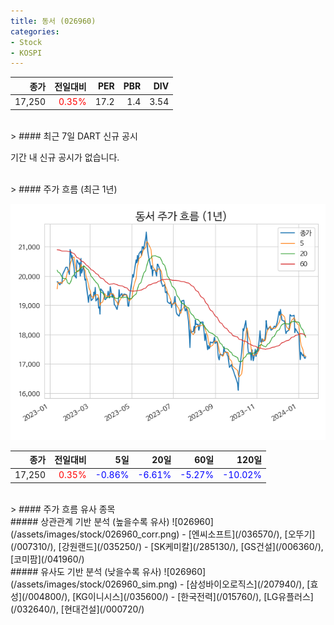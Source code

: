 ```yaml
---
title: 동서 (026960)
categories:
- Stock
- KOSPI
---
```


|종가|전일대비|PER|PBR|DIV|
|---:|-------:|--:|--:|--:|
|17,250|<span style="color: red">0.35%</span>|17.2|1.4|3.54|

<!-- more -->

<br>
> #### 최근 7일 DART 신규 공시

기간 내 신규 공시가 없습니다.

<br>
> #### 주가 흐름 (최근 1년)

![026960](/assets/images/stock/026960.png)

|종가|전일대비|5일|20일|60일|120일|
|---:|-------:|--:|---:|---:|----:|
|17,250|<span style="color: red">0.35%</span>|<span style="color: blue">-0.86%</span>|<span style="color: blue">-6.61%</span>|<span style="color: blue">-5.27%</span>|<span style="color: blue">-10.02%</span>|

<br>
> #### 주가 흐름 유사 종목
<br>
##### 상관관계 기반 분석 (높을수록 유사)
![026960](/assets/images/stock/026960_corr.png)
- [엔씨소프트](/036570/), [오뚜기](/007310/), [강원랜드](/035250/)
- [SK케미칼](/285130/), [GS건설](/006360/), [코미팜](/041960/)

<br>
##### 유사도 기반 분석 (낮을수록 유사)
![026960](/assets/images/stock/026960_sim.png)
- [삼성바이오로직스](/207940/), [효성](/004800/), [KG이니시스](/035600/)
- [한국전력](/015760/), [LG유플러스](/032640/), [현대건설](/000720/)